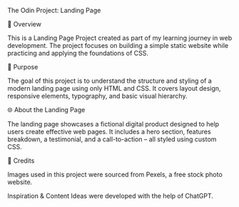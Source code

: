 The Odin Project: Landing Page

📄 Overview

This is a Landing Page Project created as part of my learning journey in web development. The project focuses on building a simple static website while practicing and applying the foundations of CSS.

🎯 Purpose

The goal of this project is to understand the structure and styling of a modern landing page using only HTML and CSS. It covers layout design, responsive elements, typography, and basic visual hierarchy.

🌐 About the Landing Page

The landing page showcases a fictional digital product designed to help users create effective web pages. It includes a hero section, features breakdown, a testimonial, and a call-to-action – all styled using custom CSS.

📸 Credits

Images used in this project were sourced from Pexels, a free stock photo website.

Inspiration & Content Ideas were developed with the help of ChatGPT.
